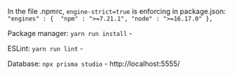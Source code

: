 In the file .npmrc, `engine-strict=true` is enforcing in package.json:
`"engines" : { 
    "npm" : ">=7.21.1",
    "node" : ">=16.17.0"
  },`
 
Package manager:
`yarn run install` -

ESLint:
`yarn run lint` -

Database:
`npx prisma studio` - http://localhost:5555/
